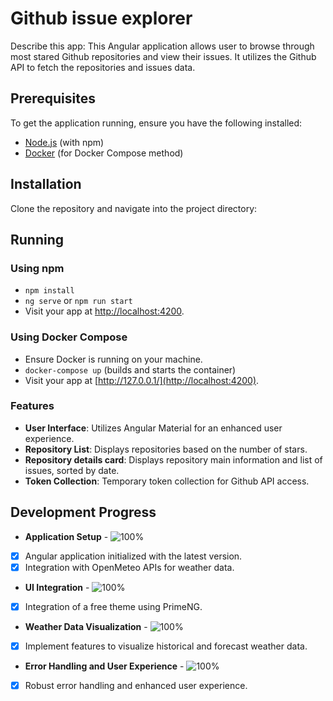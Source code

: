 # Github issue explorer
Describe this app:
This Angular application allows user to browse through most stared Github repositories and view their issues. It utilizes the Github API to fetch the repositories and issues data.

## Prerequisites

To get the application running, ensure you have the following installed:

* [Node.js](https://nodejs.org/) (with npm)
* [Docker](https://www.docker.com/) (for Docker Compose method)

## Installation

Clone the repository and navigate into the project directory:
## Running


### Using npm

* `npm install`
*  `ng serve` or `npm run start`
* Visit your app at [http://localhost:4200](http://localhost:4200).

### Using Docker Compose

* Ensure Docker is running on your machine.
* `docker-compose up` (builds and starts the container)
* Visit your app at [http://127.0.0.1/](http://localhost:4200).

### Features

*   **User Interface**: Utilizes Angular Material for an enhanced user experience.
*   **Repository List**: Displays repositories based on the number of stars.
  * **Repository details card**: Displays repository main information and list of issues, sorted by date.
*   **Token Collection**: Temporary token collection for Github API access.

## Development Progress

*   **Application Setup** - ![100%](https://progress-bar.dev/100)
  *   [x]  Angular application initialized with the latest version.
  *   [x]  Integration with OpenMeteo APIs for weather data.

*   **UI Integration** - ![100%](https://progress-bar.dev/100)
  *   [x]  Integration of a free theme using PrimeNG.

*   **Weather Data Visualization** - ![100%](https://progress-bar.dev/100)
  *   [x]  Implement features to visualize historical and forecast weather data.

*   **Error Handling and User Experience** - ![100%](https://progress-bar.dev/100)
  *   [x]  Robust error handling and enhanced user experience.



[//]: # (# GithubIssueExplorer)

[//]: # ()
[//]: # (This project was generated with [Angular CLI]&#40;https://github.com/angular/angular-cli&#41; version 18.0.2.)

[//]: # ()
[//]: # (## Development server)

[//]: # ()
[//]: # (Run `ng serve` for a dev server. Navigate to `http://localhost:4200/`. The application will automatically reload if you change any of the source files.)

[//]: # ()
[//]: # (## Code scaffolding)

[//]: # ()
[//]: # (Run `ng generate component component-name` to generate a new component. You can also use `ng generate directive|pipe|service|class|guard|interface|enum|module`.)

[//]: # ()
[//]: # (## Build)

[//]: # ()
[//]: # (Run `ng build` to build the project. The build artifacts will be stored in the `dist/` directory.)

[//]: # ()
[//]: # (## Running unit tests)

[//]: # ()
[//]: # (Run `ng test` to execute the unit tests via [Karma]&#40;https://karma-runner.github.io&#41;.)

[//]: # ()
[//]: # (## Running end-to-end tests)

[//]: # ()
[//]: # (Run `ng e2e` to execute the end-to-end tests via a platform of your choice. To use this command, you need to first add a package that implements end-to-end testing capabilities.)

[//]: # ()
[//]: # (## Further help)

[//]: # ()
[//]: # (To get more help on the Angular CLI use `ng help` or go check out the [Angular CLI Overview and Command Reference]&#40;https://angular.dev/tools/cli&#41; page.)
